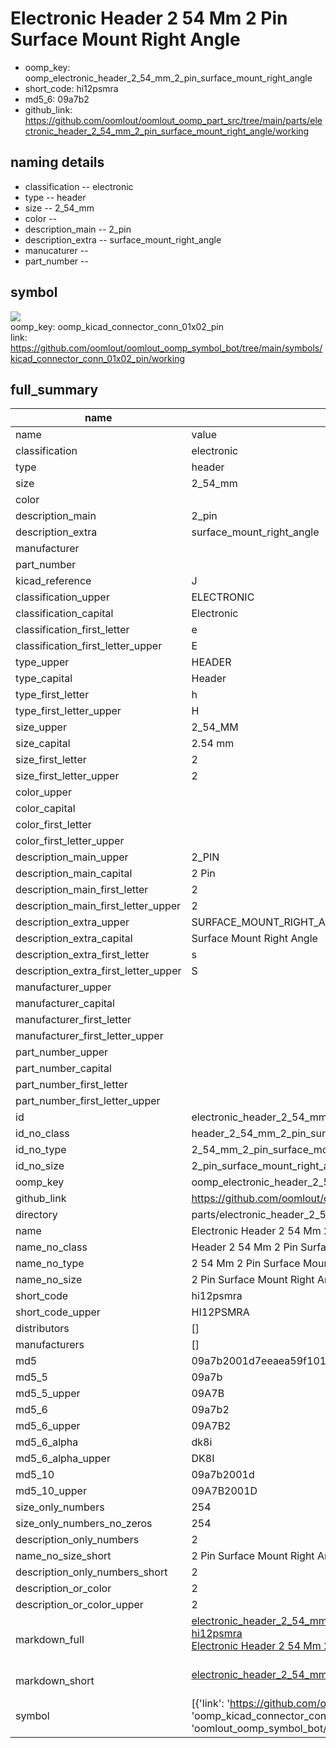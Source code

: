 # Electronic Header 2 54 Mm 2 Pin Surface Mount Right Angle

  
* oomp_key: oomp_electronic_header_2_54_mm_2_pin_surface_mount_right_angle 
* short_code: hi12psmra
* md5_6: 09a7b2  
* github_link: https://github.com/oomlout/oomlout_oomp_part_src/tree/main/parts/electronic_header_2_54_mm_2_pin_surface_mount_right_angle/working  
## naming details
* classification -- electronic
* type -- header
* size -- 2_54_mm
* color -- 
* description_main -- 2_pin
* description_extra -- surface_mount_right_angle
* manucaturer -- 
* part_number -- 



## symbol

![](symbol/{index}}/working/working_600.png)  
oomp_key: oomp_kicad_connector_conn_01x02_pin  
link: https://github.com/oomlout/oomlout_oomp_symbol_bot/tree/main/symbols/kicad_connector_conn_01x02_pin/working  


## full_summary
| name | value | 
| --- | --- | 
| name | value | 
| classification | electronic | 
| type | header | 
| size | 2_54_mm | 
| color |  | 
| description_main | 2_pin | 
| description_extra | surface_mount_right_angle | 
| manufacturer |  | 
| part_number |  | 
| kicad_reference | J | 
| classification_upper | ELECTRONIC | 
| classification_capital | Electronic | 
| classification_first_letter | e | 
| classification_first_letter_upper | E | 
| type_upper | HEADER | 
| type_capital | Header | 
| type_first_letter | h | 
| type_first_letter_upper | H | 
| size_upper | 2_54_MM | 
| size_capital | 2.54 mm | 
| size_first_letter | 2 | 
| size_first_letter_upper | 2 | 
| color_upper |  | 
| color_capital |  | 
| color_first_letter |  | 
| color_first_letter_upper |  | 
| description_main_upper | 2_PIN | 
| description_main_capital | 2 Pin | 
| description_main_first_letter | 2 | 
| description_main_first_letter_upper | 2 | 
| description_extra_upper | SURFACE_MOUNT_RIGHT_ANGLE | 
| description_extra_capital | Surface Mount Right Angle | 
| description_extra_first_letter | s | 
| description_extra_first_letter_upper | S | 
| manufacturer_upper |  | 
| manufacturer_capital |  | 
| manufacturer_first_letter |  | 
| manufacturer_first_letter_upper |  | 
| part_number_upper |  | 
| part_number_capital |  | 
| part_number_first_letter |  | 
| part_number_first_letter_upper |  | 
| id | electronic_header_2_54_mm_2_pin_surface_mount_right_angle | 
| id_no_class | header_2_54_mm_2_pin_surface_mount_right_angle | 
| id_no_type | 2_54_mm_2_pin_surface_mount_right_angle | 
| id_no_size | 2_pin_surface_mount_right_angle | 
| oomp_key | oomp_electronic_header_2_54_mm_2_pin_surface_mount_right_angle | 
| github_link | https://github.com/oomlout/oomlout_oomp_part_src/tree/main/parts/electronic_header_2_54_mm_2_pin_surface_mount_right_angle/working | 
| directory | parts/electronic_header_2_54_mm_2_pin_surface_mount_right_angle | 
| name | Electronic Header 2 54 Mm 2 Pin Surface Mount Right Angle | 
| name_no_class | Header 2 54 Mm 2 Pin Surface Mount Right Angle | 
| name_no_type | 2 54 Mm 2 Pin Surface Mount Right Angle | 
| name_no_size | 2 Pin Surface Mount Right Angle | 
| short_code | hi12psmra | 
| short_code_upper | HI12PSMRA | 
| distributors | [] | 
| manufacturers | [] | 
| md5 | 09a7b2001d7eeaea59f101f9dda6dade | 
| md5_5 | 09a7b | 
| md5_5_upper | 09A7B | 
| md5_6 | 09a7b2 | 
| md5_6_upper | 09A7B2 | 
| md5_6_alpha | dk8i | 
| md5_6_alpha_upper | DK8I | 
| md5_10 | 09a7b2001d | 
| md5_10_upper | 09A7B2001D | 
| size_only_numbers | 254 | 
| size_only_numbers_no_zeros | 254 | 
| description_only_numbers | 2 | 
| name_no_size_short | 2 Pin Surface Mount Right Angle | 
| description_only_numbers_short | 2 | 
| description_or_color | 2 | 
| description_or_color_upper | 2 | 
| markdown_full | [electronic_header_2_54_mm_2_pin_surface_mount_right_angle](https://github.com/oomlout/oomlout_oomp_part_src/tree/main/parts/electronic_header_2_54_mm_2_pin_surface_mount_right_angle/working)<br>[hi12psmra](https://github.com/oomlout/oomlout_oomp_part_src/tree/main/parts/electronic_header_2_54_mm_2_pin_surface_mount_right_angle/working)<br>[Electronic Header 2 54 Mm 2 Pin Surface Mount Right Angle](https://github.com/oomlout/oomlout_oomp_part_src/tree/main/parts/electronic_header_2_54_mm_2_pin_surface_mount_right_angle/working)<br><br> | 
| markdown_short | [electronic_header_2_54_mm_2_pin_surface_mount_right_angle](https://github.com/oomlout/oomlout_oomp_part_src/tree/main/parts/electronic_header_2_54_mm_2_pin_surface_mount_right_angle/working)<br><br> | 
| symbol | [{'link': 'https://github.com/oomlout/oomlout_oomp_symbol_bot/tree/main/symbols/kicad_connector_conn_01x02_pin', 'oomp_key': 'oomp_kicad_connector_conn_01x02_pin', 'directory': 'oomlout_oomp_symbol_bot/symbols/kicad_connector_conn_01x02_pin//working/working.kicad_sym', 'index': 0}] | 
